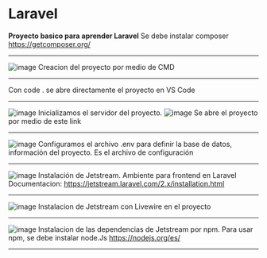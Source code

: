 # Laravel

**Proyecto basico para aprender Laravel**
Se debe instalar composer https://getcomposer.org/

********

![image](https://user-images.githubusercontent.com/92832390/163894526-b3c9f701-6b35-467d-a8a2-c86174ba56ac.png)
Creacion del proyecto por medio de CMD
********
Con code . se abre directamente el proyecto en VS Code
********
![image](https://user-images.githubusercontent.com/92832390/163894938-2bf9afba-1c7d-4d09-8d96-a1b16c6a6971.png)
Inicializamos el servidor del proyecto.
![image](https://user-images.githubusercontent.com/92832390/163894970-96f38a55-4314-4d92-8512-ccdb4b47a4eb.png)
Se abre el proyecto por medio de este link
********
![image](https://user-images.githubusercontent.com/92832390/163895114-0683c378-7319-4c20-a142-0d727ddaded3.png)
Configuramos el archivo .env para definir la base de datos, información del proyecto. Es el archivo de configuración
********
![image](https://user-images.githubusercontent.com/92832390/163895504-12a009b4-b3a7-49e7-9513-0a993ac191e5.png)
Instalación de Jetstream. Ambiente para frontend en Laravel
Documentacion: https://jetstream.laravel.com/2.x/installation.html
********
![image](https://user-images.githubusercontent.com/92832390/163896434-45f146b4-6518-4bdf-9832-dbe3c59c437e.png)
Instalacion de Jetstream con Livewire en el proyecto 
********
![image](https://user-images.githubusercontent.com/92832390/163897216-792cfae0-1fd3-44d0-9ced-c80f79b30870.png)
Instalacion de las dependencias de Jetstream por npm.
Para usar npm, se debe instalar node.Js
https://nodejs.org/es/
********
